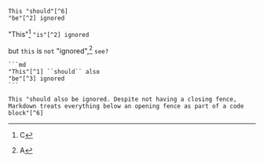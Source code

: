 ```
This "should"[^6]
"be"[^2] ignored
```

"This"[^1] ``"is"[^2] ignored``

but ``this`` is ``not`` "ignored",[^2] ``see?``

    ```md
    "This"[^1] ``should`` also
    "be"[^3] ignored
    ```

[^1]: C
[^2]: A
[^3]: B

```
This "should also be ignored. Despite not having a closing fence, Markdown treats everything below an opening fence as part of a code block"[^6]